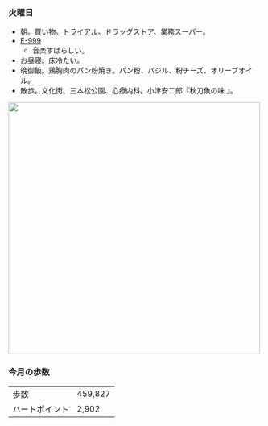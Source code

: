 ### 火曜日

* 朝。買い物。[トライアル](https://www.trial-net.co.jp/)。ドラッグストア、業務スーパー。
* [E-999](https://unityroom.com/games/e999)
  * 音楽すばらしい。
* お昼寝。床冷たい。
* 晩御飯。鶏胸肉のパン粉焼き。パン粉、バジル、粉チーズ、オリーブオイル。
* 散歩。文化街、三本松公園、心療内科。小津安二郎『秋刀魚の味 』。

<img src="https://i.imgur.com/txPI634.jpg" width="500">

### 今月の歩数

|||
|---|---|
|歩数|459,827|
|ハートポイント|2,902|
